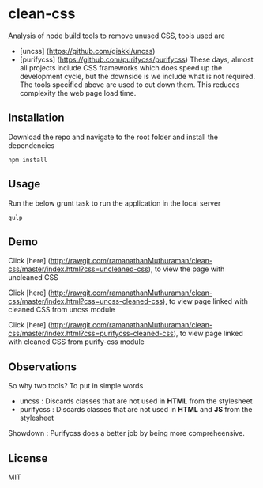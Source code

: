 # clean-css
Analysis of node build tools to remove unused CSS, tools used are
* [uncss] (https://github.com/giakki/uncss)
* [purifycss] (https://github.com/purifycss/purifycss)
These days, almost all projects include CSS frameworks which does speed up the development cycle, but the downside is we include what is not required. The tools specified above are used to cut down them. This reduces complexity the web page load time.

## Installation

Download the repo and navigate to the root folder and install the dependencies

```
npm install

```

## Usage

Run the below grunt task to run the application in the local server

```
gulp

```

## Demo
Click [here] (http://rawgit.com/ramanathanMuthuraman/clean-css/master/index.html?css=uncleaned-css), to view the page with uncleaned CSS 

Click [here] (http://rawgit.com/ramanathanMuthuraman/clean-css/master/index.html?css=uncss-cleaned-css), to view page linked with cleaned CSS from uncss module

Click [here] (http://rawgit.com/ramanathanMuthuraman/clean-css/master/index.html?css=purifycss-cleaned-css), to view page linked with cleaned CSS from purify-css module

## Observations

So why two tools? To put in simple words

* uncss : Discards classes that are not used in **HTML** from the stylesheet
* purifycss : Discards classes that are not used in **HTML** and **JS** from the stylesheet

Showdown : Purifycss does a better job by being more compreheensive. 

## License

MIT
